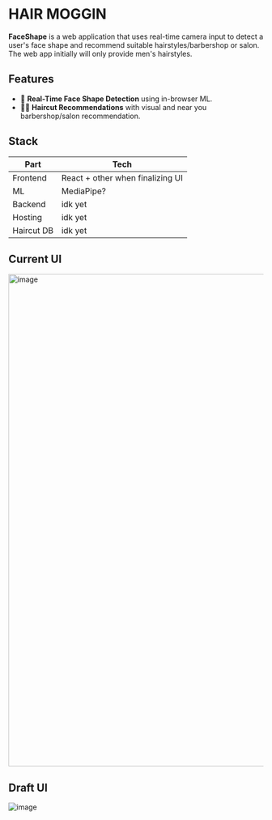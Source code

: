 # HAIR MOGGIN

**FaceShape** is a web application that uses real-time camera input to detect a user's face shape and recommend suitable hairstyles/barbershop or salon. The web app initially will only provide men's hairstyles.

## Features

- 📸 **Real-Time Face Shape Detection** using in-browser ML.
- 💇‍♂️ **Haircut Recommendations** with visual and near you barbershop/salon recommendation.

## Stack

| Part      | Tech                              |
|-----------|-----------------------------------|
| Frontend  | React + other when finalizing UI  |
| ML        | MediaPipe?                         |
| Backend   | idk yet                           |
| Hosting   | idk yet                           |
| Haircut DB| idk yet                           |


## Current UI
<img width="1874" height="973" alt="image" src="https://github.com/user-attachments/assets/1749cd1a-5142-43f5-aa1a-3a587e8bfdc8" />




## Draft UI
![image](https://github.com/user-attachments/assets/bc0f5c93-9b94-4e48-a9fd-904d6ffff36b)
